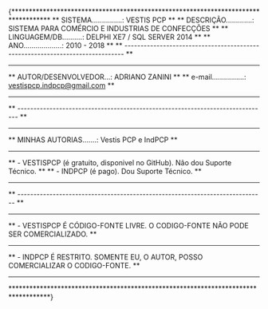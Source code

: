 
{***********************************************************************************
**  SISTEMA...............: VESTIS PCP                                            **
**  DESCRIÇÃO.............: SISTEMA PARA COMÉRCIO E INDUSTRIAS DE CONFECÇÕES      **
**  LINGUAGEM/DB..........: DELPHI XE7  /  SQL SERVER 2014                        **
**  ANO...................: 2010 - 2018                                           **
** ------------------------------------------------------------------------------ **
**                                                                                **
**  AUTOR/DESENVOLVEDOR...: ADRIANO ZANINI                                        **
**  e-mail................: vestispcp.indpcp@gmail.com                            **
**                                                                                **
** ------------------------------------------------------------------------------ **
**                                                                                **
**  MINHAS AUTORIAS.......:  Vestis PCP e IndPCP                                  **
**                                                                                **
**  - VESTISPCP (é gratuito, disponivel no GitHub). Não dou Suporte Técnico.      **
**  - INDPCP (é pago). Dou Suporte Técnico.                                       **
**                                                                                **
** -----------------------------------------------------------------------------  **
**                                                                                **
** - VESTISPCP É CÓDIGO-FONTE LIVRE. O CODIGO-FONTE NÃO PODE SER COMERCIALIZADO.  **
**                                                                                **
** - INDPCP É RESTRITO. SOMENTE EU, O AUTOR, POSSO COMERCIALIZAR O CODIGO-FONTE.  **
**                                                                                **
***********************************************************************************}
